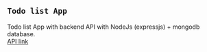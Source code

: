 ## `Todo list App`

Todo list App with backend API with NodeJs (expressjs) + mongodb database.<br>
[API link](https://blooming-peak-52963.herokuapp.com)